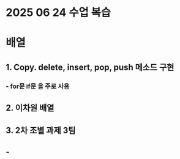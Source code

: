 # 2025 06 24 수업 복습
# 배열
## 1. Copy. delete, insert, pop, push 메소드 구현
### - for문 if문 을 주로 사용
## 2. 이차원 배열
## 3. 2차 조별 과제 3팀
## - 

